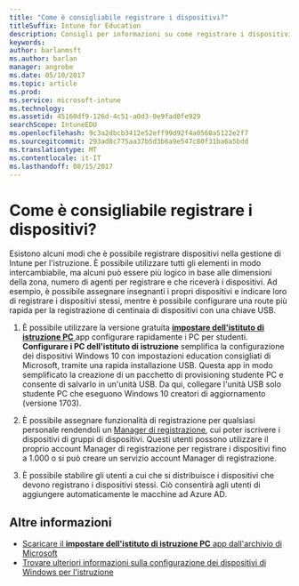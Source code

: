 ```yaml
---
title: "Come è consigliabile registrare i dispositivi?"
titleSuffix: Intune for Education
description: Consigli per informazioni su come registrare i dispositivi in Intune per l'istruzione.
keywords: 
author: barlanmsft
ms.author: barlan
manager: angrobe
ms.date: 05/10/2017
ms.topic: article
ms.prod: 
ms.service: microsoft-intune
ms.technology: 
ms.assetid: 45160df9-126d-4c51-a0d3-0e9fad0fe929
searchScope: IntuneEDU
ms.openlocfilehash: 9c3a2dbcb3412e52eff99d92f4a0560a5122e2f7
ms.sourcegitcommit: 293ad8c775aa37b5d3b6a9e547c80f31ba6a5bdd
ms.translationtype: MT
ms.contentlocale: it-IT
ms.lasthandoff: 08/15/2017
---
```

# <a name="how-should-i-enroll-devices"></a>Come è consigliabile registrare i dispositivi?

Esistono alcuni modi che è possibile registrare dispositivi nella gestione di Intune per l'istruzione. È possibile utilizzare tutti gli elementi in modo intercambiabile, ma alcuni può essere più logico in base alle dimensioni della zona, numero di agenti per registrare e che riceverà i dispositivi. Ad esempio, è possibile assegnare insegnanti i propri dispositivi e indicare loro di registrare i dispositivi stessi, mentre è possibile configurare una route più rapida per la registrazione di centinaia di dispositivi con una chiave USB.

1. È possibile utilizzare la versione gratuita [ __impostare dell'istituto di istruzione PC__ ](https://docs.microsoft.com/education/windows/use-set-up-school-pcs-app) app configurare rapidamente i PC per studenti. __Configurare i PC dell'istituto di istruzione__ semplifica la configurazione dei dispositivi Windows 10 con impostazioni education consigliati di Microsoft, tramite una rapida installazione USB. Questa app in modo semplificato la creazione di un pacchetto di provisioning studente PC e consente di salvarlo in un'unità USB. Da qui, collegare l'unità USB solo studente PC che eseguono Windows 10 creatori di aggiornamento (versione 1703).

2. È possibile assegnare funzionalità di registrazione per qualsiasi personale rendendoli un [Manager di registrazione](what-are-enrollment-managers.md), cui poter iscrivere i dispositivi di gruppi di dispositivi. Questi utenti possono utilizzare il proprio account Manager di registrazione per registrare i dispositivi fino a 1.000 o si può creare un servizio account Manager di registrazione.

3. È possibile stabilire gli utenti a cui che si distribuisce i dispositivi che devono registrano i dispositivi stessi. Ciò consentirà agli utenti di aggiungere automaticamente le macchine ad Azure AD.

## <a name="find-out-more"></a>Altre informazioni

- [Scaricare il **impostare dell'istituto di istruzione PC** app dall'archivio di Microsoft](https://www.microsoft.com/store/p/set-up-school-pcs/9nblggh4ls40)
- [Trovare ulteriori informazioni sulla configurazione dei dispositivi di Windows per l'istruzione](https://docs.microsoft.com/education/windows/set-up-windows-10)
